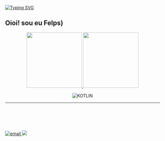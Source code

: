 [![Typing SVG](https://readme-typing-svg.herokuapp.com?font=Fira+Code&color=%F046E311&size=22&width=450&lines=%3C+Hi!+It's+me!+Felps!+%2F%3E;%3C+Welcome+to+my+github+profile+%2F%3E)](https://git.io/typing-svg)

## Oioi! sou eu Felps)

<div align="center">
  <a href="https://github.com/Fells778" target="_blank">
    <img height="180rem" src="https://github-readme-stats.vercel.app/api?username=Fells778&show_icons=true&theme=dark&include_all_commits=true&count_private=true"/>
    <!--STATUS DE LINGUAGEM-->
    <img height="180rem" src="https://github-readme-stats.vercel.app/api/top-langs/?username=Fells778&layout=compact&theme=dark&include_all_commits=true&count_private=true&cache_seconds=7000">
  </a>
</div>

<div  align="center">
  
![KOTLIN](https://img.shields.io/static/v1?label=ANDROID&labelColor=4b53ff&message=KOTLIN&color=130000&logo=KOTLIN&logoColor=ffffff&style=flat-square)

</div>

---

<marquee>
  <div align="center">
    <img alt="android" height="30" src="https://icongr.am/devicon/android-plain.svg?size=139&color=3cc62a"/>
    <p>ANDROID DEVELOPER</p> 
  </div>
</marquee>

<div>
  <a href="mailto:felps@felps.com" target="_blank">
    <img alt="email" src="https://img.shields.io/badge/-Gmail-%23333?style=for-the-badge&logo=gmail&logoColor=white"/>
  </a>

  <a href="https://linkedin.com/felps" target="_blank">
    <img src="https://img.shields.io/badge/-LinkedIn-%230077B5?style=for-the-badge&logo=linkedin&logoColor=white"/>
  </a> 
</div>

